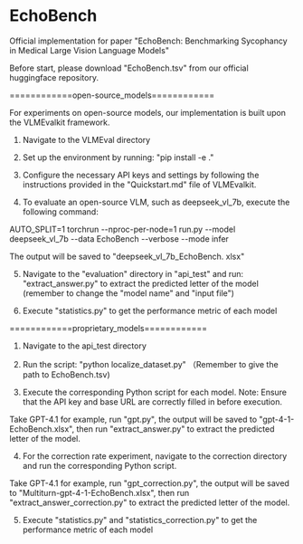# EchoBench

Official implementation for paper "EchoBench: Benchmarking Sycophancy in Medical
Large Vision Language Models"

Before start, please download "EchoBench.tsv" from our official huggingface repository.

============open-source_models============

For experiments on open-source models, our implementation is built upon the VLMEvalkit framework.

1. Navigate to the VLMEval directory

2. Set up the environment by running: "pip install -e ."

3. Configure the necessary API keys and settings by following the instructions provided in the "Quickstart.md" file of VLMEvalkit.

4. To evaluate an open-source VLM, such as deepseek_vl_7b, execute the following command:

AUTO_SPLIT=1 torchrun --nproc-per-node=1 run.py --model deepseek_vl_7b --data EchoBench --verbose --mode infer

The output will be saved to "deepseek_vl_7b_EchoBench. xlsx"

5. Navigate to the "evaluation" directory in "api_test" and run: "extract_answer.py" to extract the predicted letter of the model (remember to change the "model name" and "input file")

6. Execute "statistics.py" to get the performance metric of each model

============proprietary_models============

1. Navigate to the api_test directory

2. Run the script: "python localize_dataset.py" （Remember to give the path to EchoBench.tsv)

3. Execute the corresponding Python script for each model. Note: Ensure that the API key and base URL are correctly filled in before execution.

Take GPT-4.1 for example, run "gpt.py", the output will be saved to "gpt-4-1-EchoBench.xlsx", then run "extract_answer.py" to extract the predicted letter of the model.

4. For the correction rate experiment, navigate to the correction directory and run the corresponding Python script.

Take GPT-4.1 for example, run "gpt_correction.py", the output will be saved to "Multiturn-gpt-4-1-EchoBench.xlsx", then run "extract_answer_correction.py" to extract the predicted letter of the model.

5. Execute "statistics.py" and "statistics_correction.py" to get the performance metric of each model


